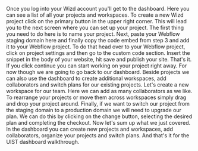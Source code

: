 Once you log into your Wizd account you'll get to the dashboard. Here you can see a list of all your projects and workspaces. To create a new Wizd project click on the primary button in the upper right corner. This will lead you to the next screen where you can set up your project. The first thing you need to do here is to name your project. Next, paste your Webflow staging domain here and finally copy the code embed from step 3 and add it to your Webflow project. To do that head over to your Webflow project, click on project settings and then go to the custom code section. Insert the snippet in the body of your website, hit save and publish your site. That's it. If you click continue you can start working on your project right away. For now though we are going to go back to our dashboard. Beside projects we can also use the dashboard to create additional workspaces, add collaborators and switch plans for our existing projects. Let's create a new workspace for our team. Here we can add as many collaborators as we like. To rearrange your projects or move them across workspaces simply drag and drop your project around. Finally, if we want to switch our project from the staging domain to a production domain we will need to upgrade our plan. We can do this by clicking on the change button, selecting the desired plan and completing the checkout. Now let's sum up what we just covered. In the dashboard you can create new projects and workspaces, add collaborators, organize your projects and switch plans. And that's it for the UIST dashboard walkthrough.